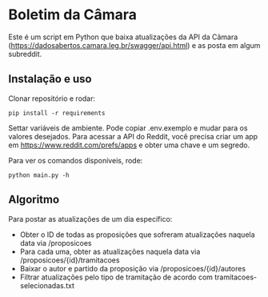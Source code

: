 # Boletim da Câmara

Este é um script em Python que baixa atualizações da API da Câmara (https://dadosabertos.camara.leg.br/swagger/api.html) e as posta em algum subreddit.

## Instalação e uso

Clonar repositório e rodar:

`pip install -r requirements`

Settar variáveis de ambiente. Pode copiar .env.exemplo e mudar para os valores desejados. Para acessar a API do Reddit, você precisa criar um app em https://www.reddit.com/prefs/apps e obter uma chave e um segredo.

Para ver os comandos disponíveis, rode:

`python main.py -h`

## Algoritmo

Para postar as atualizações de um dia específico:

- Obter o ID de todas as proposições que sofreram atualizações naquela data via /proposicoes
- Para cada uma, obter as atualizações naquela data via /proposicoes/{id}/tramitacoes
- Baixar o autor e partido da proposição via /proposicoes/{id}/autores
- Filtrar atualizações pelo tipo de tramitação de acordo com tramitacoes-selecionadas.txt
